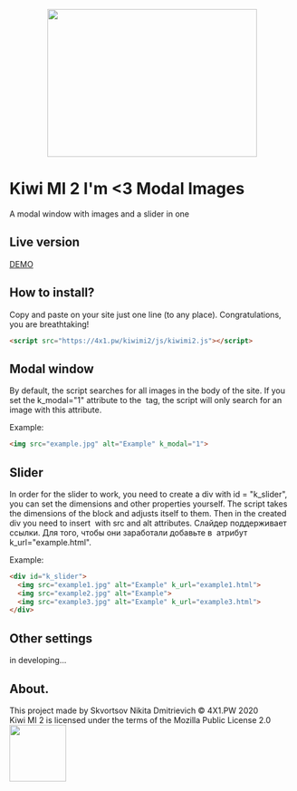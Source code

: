 [<p align="center"><img src="https://4x1.pw/kiwimi2/img/logowh.png" width="370" height="261"></p>](https://4x1.pw/kiwimi2/)
# Kiwi MI 2 I'm <3 Modal Images
A modal window with images and a slider in one

## Live version
[DEMO](https://4x1.pw/kiwimi2/)

## How to install?
Copy and paste on your site just one line (to any place). Congratulations, you are breathtaking!

```html
<script src="https://4x1.pw/kiwimi2/js/kiwimi2.js"></script>
```

## Modal window
By default, the script searches for all images in the body of the site. If you set the k_modal="1" attribute to the <img> tag, the script will only search for an image with this attribute.

Example:
```html
<img src="example.jpg" alt="Example" k_modal="1">
```

## Slider
In order for the slider to work, you need to create a div with id = "k_slider", you can set the dimensions and other properties yourself. The script takes the dimensions of the block and adjusts itself to them. Then in the created div you need to insert <img> with src and alt attributes. Слайдер поддерживает ссылки. Для того, чтобы они заработали добавьте в <img> атрибут k_url="example.html".

Example:
```html
<div id="k_slider">
  <img src="example1.jpg" alt="Example" k_url="example1.html">
  <img src="example2.jpg" alt="Example">
  <img src="example3.jpg" alt="Example" k_url="example3.html">
</div>
```

## Other settings 
in developing...

## About.
This project made by Skvortsov Nikita Dmitrievich © 4X1.PW 2020<br>
Kiwi MI 2 is licensed under the terms of the Mozilla Public License 2.0
<br>[<img src="https://4x1.pw/assets/images/logo/logofullblack.svg" width="100">](https://4x1.pw/)
